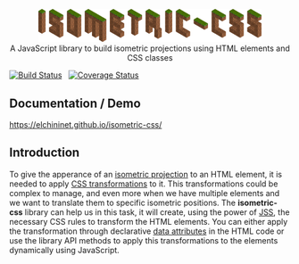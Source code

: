 <p align="center">
    <a href="https://github.com/elchininet/isometric-css">
        <img src="./docs-src/src/images/isometric-css.png?raw=true" width="400" title="isometric" />
    </a>
    <br>
    A JavaScript library to build isometric projections using HTML elements and CSS classes
</p>

[![Build Status](https://travis-ci.com/elchininet/isometric-css.svg?branch=master)](https://travis-ci.com/elchininet/isometric-css) &nbsp; [![Coverage Status](https://coveralls.io/repos/github/elchininet/isometric-css/badge.svg?branch=master)](https://coveralls.io/github/elchininet/isometric-css?branch=master)

## Documentation / Demo

https://elchininet.github.io/isometric-css/

## Introduction

To give the apperance of an <a href="https://en.wikipedia.org/wiki/Isometric_projection" target="_blank" rel="noreferrer noopener">isometric projection</a> to an HTML element, it is needed to apply <a href="https://developer.mozilla.org/en-US/docs/Web/CSS/transform" target="_blank" rel="noreferrer noopener">CSS transformations</a> to it. This transformations could be complex to manage, and even more when we have multiple elements and we want to translate them to specific isometric positions. The **isometric-css** library can help us in this task, it will create, using the power of <a href="https://cssinjs.org" target="_blank" rel="noreferrer noopener">JSS</a>, the necessary CSS rules to transform the HTML elements. You can either apply the transformation through declarative <a href="https://developer.mozilla.org/en-US/docs/Web/HTML/Global_attributes/data-*" target="_blank" rel="noreferrer noopener">data attributes</a> in the HTML code or use the library API methods to apply this transformations to the elements dynamically using JavaScript.